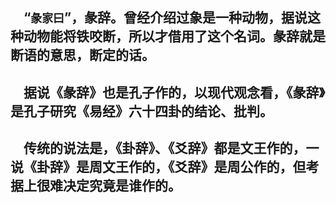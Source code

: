 &emsp;“``彖家曰``”，彖辞。曾经介绍过象是一种动物，据说这种动物能将铁咬断，所以才借用了这个名词。彖辞就是断语的意思，断定的话。
---
&emsp;据说《彖辞》也是孔子作的，以现代观念看，《彖辞》是孔子研究《易经》六十四卦的结论、批判。
---
&emsp;传统的说法是，《卦辞》、《爻辞》都是文王作的，一说《卦辞》是周文王作的，《爻辞》是周公作的，但考据上很难决定究竟是谁作的。
---
